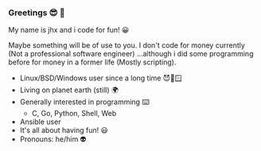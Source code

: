 ### Greetings 😎 👋

My name is jhx and i code for fun! 😀

Maybe something will be of use to you. I don't code for money currently (Not a professional software engineer) ...although i did some programming before for money in a former life (Mostly scripting).

- Linux/BSD/Windows user since a long time 😈🐧🪟
- Living on planet earth (still) 🌍
- Generally interested in programming ⌨️
    - C, Go, Python, Shell, Web 
- Ansible user 
- It's all about having fun! 😃
- Pronouns: he/him 👽
